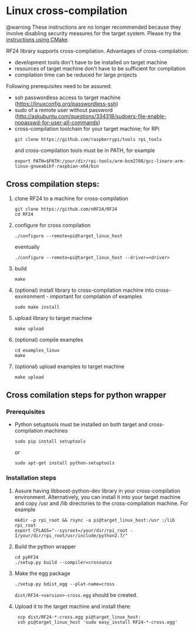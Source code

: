 # Linux cross-compilation

@warning These instructions are no longer recommended because they involve disabling security measures
for the target system. Please try the [instructions using CMake](md_docs_using_cmake.html). <br>

RF24 library supports cross-compilation. Advantages of cross-compilation:
- development tools don't have to be installed on target machine
- resources of target machine don't have to be sufficient for compilation
- compilation time can be reduced for large projects

Following prerequisites need to be assured:
- ssh passwordless access to target machine (https://linuxconfig.org/passwordless-ssh)
- sudo of a remote user without password (http://askubuntu.com/questions/334318/sudoers-file-enable-nopasswd-for-user-all-commands)
- cross-compilation toolchain for your target machine; for RPi
  ```shell
  git clone https://github.com/raspberrypi/tools rpi_tools
  ```
  and cross-compilation tools must be in PATH, for example
  ```shell
  export PATH=$PATH:/your/dir/rpi-tools/arm-bcm2708/gcc-linaro-arm-linux-gnueabihf-raspbian-x64/bin
  ```

## Cross compilation steps:
1. clone RF24 to a machine for cross-compilation
   ```shell
   git clone https://github.com/nRF24/RF24
   cd RF24
   ```
2. configure for cross compilation
   ```shell
   ./configure --remote=pi@target_linux_host
   ```
   eventually
   ```shell
   ./configure --remote=pi@target_linux_host --driver=<driver>
   ```
3. build
   ```shell
   make
   ```
4. (optional) install library to cross-compilation machine into cross-exvironment - important for compilation of examples
   ```shell
   sudo make install
   ```
5. upload library to target machine
   ```shell
   make upload
   ```
6. (optional) compile examples
   ```shell
   cd examples_linux
   make
   ```
7. (optional) upload examples to target machine
   ```shell
   make upload
   ```

## Cross comilation steps for python wrapper

### Prerequisites
- Python setuptools must be installed on both target and cross-compilation machines
  ```shell
  sudo pip install setuptools
  ```
  or
  ```shell
  sudo apt-get install python-setuptools
  ```

### Installation steps
1. Assure having libboost-python-dev library in your cross-compilation environment. Alternatively, you can install it into your target machine and copy /usr and /lib directories to the cross-compilation machine.
   For example
   ```shell
   mkdir -p rpi_root && rsync -a pi@target_linux_host:/usr :/lib rpi_root
   export CFLAGS="--sysroot=/your/dir/rpi_root -I/your/dir/rpi_root/usr/include/python2.7/"
   ```

2. Build the python wrapper
   ```shell
   cd pyRF24
   ./setup.py build --compiler=crossunix
   ```

3. Make the egg package
   ```shell
   ./setup.py bdist_egg --plat-name=cross
   ```
   `dist/RF24-<version>-cross.egg` should be created.

4. Upload it to the target machine and install there:
   ```shell
    scp dist/RF24-*-cross.egg pi@target_linux_host:
    ssh pi@target_linux_host 'sudo easy_install RF24-*-cross.egg'
    ```

